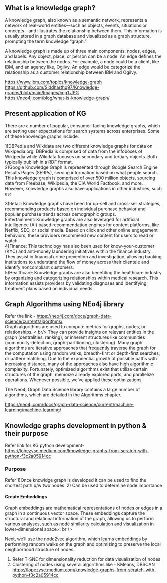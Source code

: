 ## What is a knowledge graph?
A knowledge graph, also known as a semantic network, represents a network of real-world entities—such as objects, events, situations or concepts—and illustrates the relationship between them. This information is usually stored in a graph database and visualized as a graph structure, prompting the term knowledge “graph.”

A knowledge graph is made up of three main components: nodes, edges, and labels. Any object, place, or person can be a node. An edge defines the relationship between the nodes. For example, a node could be a client, like IBM, and an agency like, Ogilvy. An edge would be categorize the relationship as a customer relationship between IBM and Ogilvy.

https://www.ibm.com/topics/knowledge-graph  <br />
https://github.com/Siddharthg97/Knowledge-graphs/blob/main/Images/img1.JPG <br />https://neo4j.com/blog/what-is-knowledge-graph/ <br />

## Present application of KG
There are a number of popular, consumer-facing knowledge graphs, which are setting user expectations for search systems across enterprises. Some of these knowledge graphs include:<br />

1)DBPedia and Wikidata are two different knowledge graphs for data on Wikipedia.org. DBPedia is comprised of data from the infoboxes of Wikipedia while Wikidata focuses on secondary and tertiary objects. Both typically publish in a RDF format.  <br />
2)Google Knowledge Graph is represented through Google Search Engine Results Pages (SERPs), serving information based on what people search. This knowledge graph is comprised of over 500 million objects, sourcing data from Freebase, Wikipedia, the CIA World Factbook, and more. <br />
However, knowledge graphs also have applications in other industries, such as:

3)Retail: Knowledge graphs have been for up-sell and cross-sell strategies, recommending products based on individual purchase behavior and popular purchase trends across demographic groups. <br />
Entertainment: Knowledge graphs are also leveraged for artificial intelligence (AI) based recommendation engines for content platforms, like Netflix, SEO, or social media. Based on click and other online engagement behaviors, these providers recommend new content for users to read or watch.<br />
4)Finance: This technology has also been used for know-your-customer (KYC) and anti-money laundering initiatives within the finance industry. They assist in financial crime prevention and investigation, allowing banking institutions to understand the flow of money across their clientele and identify noncompliant customers.<br />
5)Healthcare: Knowledge graphs are also benefiting the healthcare industry by organizing and categorizing relationships within medical research. This information assists providers by validating diagnoses and identifying treatment plans based on individual needs. 

## Graph Algorithms using NEo4j library
Refer the link - https://neo4j.com/docs/graph-data-science/current/algorithms/ <br />
Graph algorithms are used to compute metrics for graphs, nodes, or relationships. < br/>
They can provide insights on relevant entities in the graph (centralities, ranking), or inherent structures like communities (community-detection, graph-partitioning, clustering).
Many graph algorithms are iterative approaches that frequently traverse the graph for the computation using random walks, breadth-first or depth-first searches, or pattern matching.
Due to the exponential growth of possible paths with increasing distance, many of the approaches also have high algorithmic complexity.
Fortunately, optimized algorithms exist that utilize certain structures of the graph, memoize already explored parts, and parallelize operations. Whenever possible, we’ve applied these optimizations.

The Neo4j Graph Data Science library contains a large number of algorithms, which are detailed in the Algorithms chapter. <br />

https://neo4j.com/docs/graph-data-science/current/machine-learning/machine-learning/

## Knowledge graphs development in python & their purpose
Refer link for KG python development- https://lopezyse.medium.com/knowledge-graphs-from-scratch-with-python-f3c2a05914cc <br />

### Purpose
Refer
1)Once knowldge graph is developed it can be used to find the shortest path b/w two nodes.
2) Can be used to determine node importance
#### Create Embeddings
Graph embeddings are mathematical representations of nodes or edges in a graph in a continuous vector space. These embeddings capture the structural and relational information of the graph, allowing us to perform various analyses, such as node similarity calculation and visualization in lower-dimensional space.< br />

Next, we’ll use the node2vec algorithm, which learns embeddings by performing random walks on the graph and optimizing to preserve the local neighborhood structure of nodes. <br />

1) Refer T-SNE for dimensionality reduction for data visualization of nodes <br />
2) Clustering of nodes using several algorithms like - KMeans, DBSCAN <br />
https://lopezyse.medium.com/knowledge-graphs-from-scratch-with-python-f3c2a05914cc

